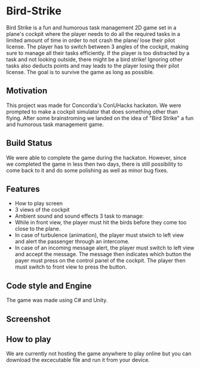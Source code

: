 # Bird-Strike

Bird Strike is a fun and humorous task management 2D game set in a plane's cockpit where the player needs to do all the required tasks in a limited amount of time in order to not crash the plane/ lose their pilot license. The player has to switch between 3 angles of the cockpit, making sure to manage all their tasks efficiently. If the player is too distracted by a task and not looking outside, there might be a bird strike! Ignoring other tasks also deducts points and may leads to the player losing their pilot license. The goal is to survive the game as long as possible.

## Motivation
This project was made for Concordia's ConUHacks hackaton. We were prompted to make a cockpit simulator that does something other than flying. After some brainstroming we landed on the idea of "Bird Strike" a fun and humorous task management game. 

## Build Status
We were able to complete the game during the hackaton. However, since we completed the game in less then two days, there is still possibility to come back to it and do some polishing as well as minor bug fixes.

## Features
- How to play screen
- 3 views of the cockpit
- Ambient sound and sound effects
3 task to manage:
- While in front view, the player must hit the birds before they come too close to the plane.
- In case of turbulence (animation), the player must stwich to left view and alert the passenger through an intercome.
- In case of an incoming message alert, the player must switch to left view and accept the message. The message then indicates which button the payer must press on the control panel of the cockpit. The player then must switch to front view to press the button.

## Code style and Engine
The game was made using C# and Unity.

## Screenshot


## How to play
We are currently not hosting the game anywhere to play online but you can download the excecutable file and run it from your device.
